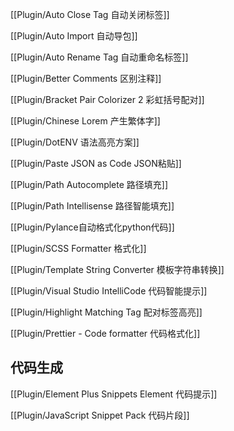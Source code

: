 
[[Plugin/Auto Close Tag 自动关闭标签]]

[[Plugin/Auto Import 自动导包]]

[[Plugin/Auto Rename Tag 自动重命名标签]]

[[Plugin/Better Comments 区别注释]]

[[Plugin/Bracket Pair Colorizer 2 彩虹括号配对]]

[[Plugin/Chinese Lorem 产生繁体字]]

[[Plugin/DotENV 语法高亮方案]]

[[Plugin/Paste JSON as Code JSON粘贴]]

[[Plugin/Path Autocomplete 路径填充]]

[[Plugin/Path Intellisense 路径智能填充]]

[[Plugin/Pylance自动格式化python代码]]

[[Plugin/SCSS Formatter 格式化]]

[[Plugin/Template String Converter 模板字符串转换]]

[[Plugin/Visual Studio IntelliCode 代码智能提示]]

[[Plugin/Highlight Matching Tag 配对标签高亮]]

[[Plugin/Prettier - Code formatter 代码格式化]]

## 代码生成

[[Plugin/Element Plus Snippets Element 代码提示]]

[[Plugin/JavaScript Snippet Pack 代码片段]]







